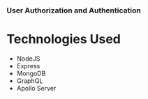 ### User Authorization and Authentication

# Technologies Used

- NodeJS
- Express
- MongoDB
- GraphQL
- Apollo Server
